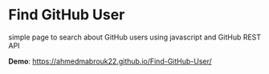 # Find GitHub User
simple page to search about GitHub users using javascript and GitHub REST API

**Demo**: https://ahmedmabrouk22.github.io/Find-GitHub-User/
